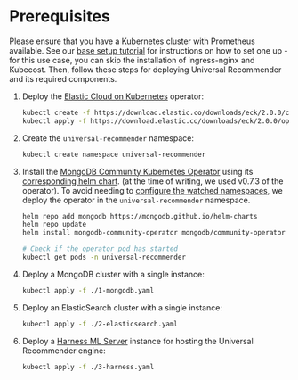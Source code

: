 # Prerequisites

Please ensure that you have a Kubernetes cluster with Prometheus available.
See our [base setup tutorial](https://github.com/polaris-slo-cloud/polaris/tree/master/testbeds/kubernetes/microk8s/base) for instructions on how to set one up - for this use case, you can skip the installation of ingress-nginx and Kubecost.
Then, follow these steps for deploying Universal Recommender and its required components.

1. Deploy the [Elastic Cloud on Kubernetes](https://www.elastic.co/downloads/elastic-cloud-kubernetes) operator:

    ```sh
    kubectl create -f https://download.elastic.co/downloads/eck/2.0.0/crds.yaml
    kubectl apply -f https://download.elastic.co/downloads/eck/2.0.0/operator.yaml
    ```

2. Create the `universal-recommender` namespace:

    ```sh
    kubectl create namespace universal-recommender
    ```

3. Install the [MongoDB Community Kubernetes Operator](https://github.com/mongodb/mongodb-kubernetes-operator) using its [corresponding helm chart](https://github.com/mongodb/helm-charts).
(at the time of writing, we used v0.7.3 of the operator).
To avoid needing to [configure the watched namespaces](https://github.com/mongodb/mongodb-kubernetes-operator/blob/master/docs/install-upgrade.md#understand-deployment-scopes), we deploy the operator in the `universal-recommender` namespace.

    ```sh
    helm repo add mongodb https://mongodb.github.io/helm-charts
    helm repo update
    helm install mongodb-community-operator mongodb/community-operator --namespace universal-recommender --atomic --set operator.resources.limits.cpu=500m,operator.resources.limits.memory=512Mi

    # Check if the operator pod has started
    kubectl get pods -n universal-recommender
    ```

4. Deploy a MongoDB cluster with a single instance:

    ```sh
    kubectl apply -f ./1-mongodb.yaml
    ```

5. Deploy an ElasticSearch cluster with a single instance:

    ```sh
    kubectl apply -f ./2-elasticsearch.yaml
    ```

6. Deploy a [Harness ML Server](https://actionml.com/docs/harness_intro) instance for hosting the Universal Recommender engine:

    ```sh
    kubectl apply -f ./3-harness.yaml
    ```

